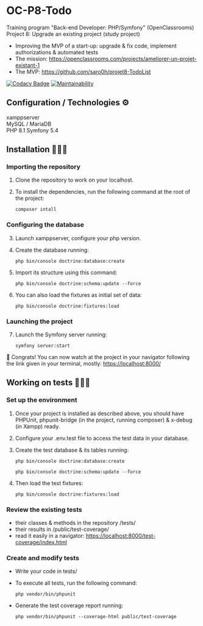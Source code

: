 # OC-P8-Todo

Training program "Back-end Developer: PHP/Symfony" (OpenClassrooms)  
Project 8: Upgrade an existing project (study project)

- Improving the MVP of a start-up: upgrade &amp; fix code, implement authorizations &amp; automated tests
- The mission: <https://openclassrooms.com/projects/ameliorer-un-projet-existant-1>
- The MVP: <https://github.com/saro0h/projet8-TodoList>

[![Codacy Badge](https://app.codacy.com/project/badge/Grade/2dfaed95a71c41d2b28f30ee90e5453d)](https://app.codacy.com/gh/AnnaigJegourel/OC-P8-Todo/dashboard?utm_source=gh&utm_medium=referral&utm_content=&utm_campaign=Badge_grade)
[![Maintainability](https://api.codeclimate.com/v1/badges/f876dca7e2dfaa874266/maintainability)](https://codeclimate.com/github/AnnaigJegourel/OC-P8-Todo/maintainability)

## Configuration / Technologies ⚙️

xamppserver  
MySQL / MariaDB  
PHP 8.1
Symfony 5.4

## Installation 🧑🏻‍🔧

### Importing the repository

1. Clone the repository to work on your localhost.
2. To install the dependencies, run the following command at the root of the project:

    ````text
    composer intall
    ````

### Configuring the database

3. Launch xamppserver, configure your php version.
4. Create the database running:

    ````text
    php bin/console doctrine:database:create
    ````

5. Import its structure using this command:

    ````text
    php bin/console doctrine:schema:update --force
    ````

6. You can also load the fixtures as initial set of data:

    ````text
    php bin/console doctrine:fixtures:load
    ````

### Launching the project

7. Launch the Symfony server running:

    ````text
    symfony server:start
    ````

🎉 Congrats! You can now watch at the project in your navigator following the link given in your terminal, mostly:
<https://localhost:8000/>

## Working on tests 🧑🏽‍🔬

### Set up the environment

1. Once your project is installed as described above, you should have PHPUnit, phpunit-bridge (in the project, running composer) & x-debug (in Xampp) ready.
2. Configure your .env.test file to access the test data in your database.
3. Create the test database & its tables running:

    ````text
    php bin/console doctrine:database:create
    ````

    ````text
    php bin/console doctrine:schema:update --force
    ````

4. Then load the test fixtures:

    ````text
    php bin/console doctrine:fixtures:load
    ````

### Review the existing tests

- their classes & methods in the repository /tests/
- their results in /public/test-coverage/
- read it easily in a navigator: <https://localhost:8000/test-coverage/index.html>

### Create and modify tests

- Write your code in tests/
- To execute all tests, run the following command:
  
    ````text
    php vendor/bin/phpunit
    ````

- Generate the test coverage report running:
  
    ````text
    php vendor/bin/phpunit --coverage-html public/test-coverage
    ````
